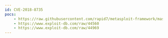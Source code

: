 ```yaml
---
id: CVE-2018-8735
pocs:
    - https://raw.githubusercontent.com/rapid7/metasploit-framework/master/modules/exploits/linux/http/nagios_xi_chained_rce_2_electric_boogaloo.rb
    - https://www.exploit-db.com/raw/44560
    - https://www.exploit-db.com/raw/44969
---
```


